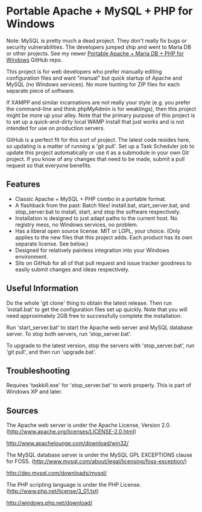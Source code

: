Portable Apache + MySQL + PHP for Windows
=========================================

Note:  MySQL is pretty much a dead project.  They don't really fix bugs or security vulnerabilities.  The developers jumped ship and went to Maria DB or other projects.  See my newer [Portable Apache + Maria DB + PHP for Windows](https://github.com/cubiclesoft/portable-apache-maria-db-php-for-windows) GitHub repo.

This project is for web developers who prefer manually editing configuration files and want "manual" but quick startup of Apache and MySQL (no Windows services).  No more hunting for ZIP files for each separate piece of software.

If XAMPP and similar incarnations are not really your style (e.g. you prefer the command-line and think phpMyAdmin is for weaklings), then this project might be more up your alley.  Note that the primary purpose of this project is to set up a quick-and-dirty local WAMP install that just works and is not intended for use on production servers.

GitHub is a perfect fit for this sort of project.  The latest code resides here, so updating is a matter of running a 'git pull'.  Set up a Task Scheduler job to update this project automatically or use it as a submodule in your own Git project.  If you know of any changes that need to be made, submit a pull request so that everyone benefits.

Features
--------

* Classic Apache + MySQL + PHP combo in a portable format.
* A flashback from the past:  Batch files!  install.bat, start_server.bat, and stop_server.bat to install, start, and stop the software respectively.
* Installation is designed to just adapt paths to the current host.  No registry mess, no Windows services, no problem.
* Has a liberal open source license.  MIT or LGPL, your choice.  (Only applies to the new files that this project adds.  Each product has its own separate license.  See below.)
* Designed for relatively painless integration into your Windows environment.
* Sits on GitHub for all of that pull request and issue tracker goodness to easily submit changes and ideas respectively.

Useful Information
------------------

Do the whole 'git clone' thing to obtain the latest release.  Then run 'install.bat' to get the configuration files set up quickly.  Note that you will need approximately 2GB free to successfully complete the installation.

Run 'start_server.bat' to start the Apache web server and MySQL database server.  To stop both servers, run 'stop_server.bat'.

To upgrade to the latest version, stop the servers with 'stop_server.bat', run 'git pull', and then run 'upgrade.bat'.

Troubleshooting
---------------

Requires 'taskkill.exe' for 'stop_server.bat' to work properly.  This is part of Windows XP and later.

Sources
-------

The Apache web server is under the Apache License, Version 2.0.  (http://www.apache.org/licenses/LICENSE-2.0.html)

http://www.apachelounge.com/download/win32/

The MySQL database server is under the MySQL GPL EXCEPTIONS clause for FOSS.  (http://www.mysql.com/about/legal/licensing/foss-exception/)

http://dev.mysql.com/downloads/mysql/

The PHP scripting language is under the PHP License.  (http://www.php.net/license/3_01.txt)

http://windows.php.net/download/
